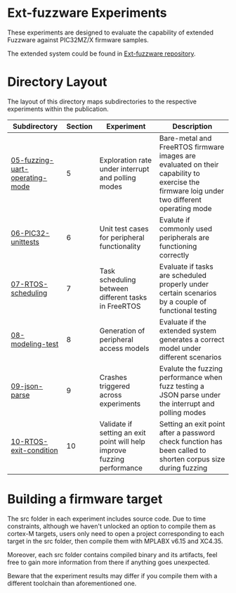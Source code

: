 # Ext-fuzzware Experiments

These experiments are designed to evaluate the capability of extended Fuzzware against PIC32MZ/X firmware samples.

The extended system could be found in [Ext-fuzzware repository](https://github.com/SaerTrial/Ext-fuzzware).


# Directory Layout
The layout of this directory maps subdirectories to the respective experiments within the publication.

| Subdirectory   | Section  | Experiment | Description |
| -------------- | -------- | -----------| ----------- |
| [05-fuzzing-uart-operating-mode](05-fuzzing-uart-operating-mode)       | 5 | Exploration rate under interrupt and polling modes | Bare-metal and FreeRTOS firmware images are evaluated on their capability to exercise the firmware loig under two different operating mode  |
| [06-PIC32-unittests](06-PIC32-unittests)           | 6 | Unit test cases for peripheral functionality | Evalute if commonly used peripherals are functioning correctly  |
| [07-RTOS-scheduling](07-RTOS-scheduling)           | 7 | Task scheduling between different tasks in FreeRTOS     | Evaluate if tasks are scheduled properly under certain scenarios by a couple of functional testing |
| [08-modeling-test](08-modeling-test)                         | 8 |  Generation of peripheral access models  | Evaluate if the extended system generates a correct model under different scenarios |
| [09-json-parse](09-json-parse)                                                         | 9 | Crashes triggered across experiments                    | Evalute the fuzzing performance when fuzz testing a JSON parse under the interrupt and polling modes |
| [10-RTOS-exit-condition](10-RTOS-exit-condition)                                                         | 10 | Validate if setting an exit point will help improve fuzzing performance                    | Setting an exit point after a password check function has been called to shorten corpus size during fuzzing |



# Building a firmware target
The src folder in each experiment includes source code. Due to time constraints, although we haven't unlocked an option to compile them as cortex-M targets, users only need to open a project corresponding to each target in the src folder, then compile them with MPLABX v6.15 and XC4.35. 

Moreover, each src folder contains compiled binary and its artifacts, feel free to gain more information from there if anything goes unexpected.

Beware that the experiment results may differ if you compile them with a different toolchain than aforementioned one.
